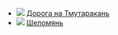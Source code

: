 * ![](/books/sf_history/Олег%20Аксеничев/Дорога%20на%20Тмутаракань.jpg) [Дорога на Тмутаракань](/books/sf_history/Олег%20Аксеничев/Дорога%20на%20Тмутаракань)
* ![](/books/sf_history/Олег%20Аксеничев/Шеломянь.jpg) [Шеломянь](/books/sf_history/Олег%20Аксеничев/Шеломянь)